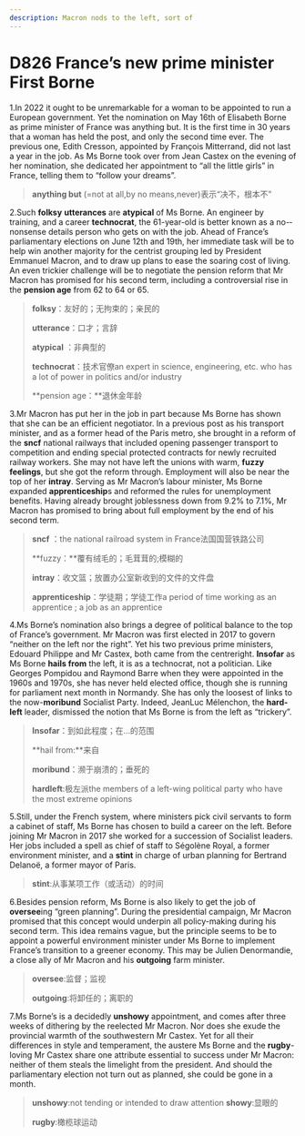 ```yaml
---
description: Macron nods to the left, sort of
---
```


# D826  France’s new prime minister First Borne
1.In 2022 it ought to be unremarkable for a woman to be appointed to run a European government. Yet the nomination on May 16th of Elisabeth Borne as prime minister of France was anything but. It is the first time in 30 years that a woman has held the post, and only the second time ever. The previous one, Edith Cresson, appointed by François Mitterrand, did not last a year in the job. As Ms Borne took over from Jean Castex on the evening of her nomination, she dedicated her appointment to “all the little girls” in France, telling them to “follow your dreams”.

> **anything but** (=not at all,by no means,never)表示“决不，根本不”
 > 

2.Such **folksy** **utterances** are **atypical** of Ms Borne. An engineer by training, and a career **technocrat**, the 61-­year-­old is better known as a no-­nonsense details person who gets on with the job. Ahead of France’s parliamentary elections on June 12th and 19th, her immediate task will be to help win another majority for the centrist grouping led by President Emmanuel Macron, and to draw up plans to ease the soaring cost of living. An even trickier challenge will be to negotiate the pension reform that Mr Macron has promised for his second term, including a controversial rise in the **pension age** from 62 to 64 or 65.

> **folksy**：友好的；无拘束的；亲民的
 > 
> **utterance**：口才；言辞
 > 
> **atypical** ：非典型的
 > 
> **technocrat**：技术官僚an expert in science, engineering, etc. who has a lot of power in politics and/or industry
 > 
> **pension age：**退休金年龄
 > 

3.Mr Macron has put her in the job in part because Ms Borne has shown that she can be an efficient negotiator. In a previous post as his transport minister, and as a former head of the Paris metro, she brought in a reform of the **sncf** national railways that included opening passenger transport to competition and ending special protected contracts for newly recruited railway workers. She may not have left the unions with warm, **fuzzy feelings**, but she got the reform through. Employment will also be near the top of her **in­tray**. Serving as Mr Macron’s labour minister, Ms Borne expanded **apprenticeship**s and reformed the rules for unemployment benefits. Having already brought joblessness down from 9.2% to 7.1%, Mr Macron has promised to bring about full employment by the end of his second term.

> **sncf** ：the national railroad system in France法国国营铁路公司
 > 
> **fuzzy：**覆有绒毛的；毛茸茸的;模糊的
 > 
> **in­tray**：收文篮；放置办公室新收到的文件的文件盘
 > 
> **apprenticeship**：学徒期；学徒工作a period of time working as an apprentice ; a job as an apprentice
 > 

4.Ms Borne’s nomination also brings a degree of political balance to the top of France’s government. Mr Macron was first elected in 2017 to govern “neither on the left nor the right”. Yet his two previous prime ministers, Edouard Philippe and Mr Castex, both came from the centre­right. **Insofar** as Ms Borne **hails from** the left, it is as a technocrat, not a politician. Like Georges Pompidou and Raymond Barre when they were appointed in the 1960s and 1970s, she has never held elected office, though she is running for parliament next month in Normandy. She has only the loosest of links to the now-­**moribund** Socialist Party. Indeed, Jean­Luc Mélenchon, the **hard­left** leader, dismissed the notion that Ms Borne is from the left as “trickery”.

> **Insofar**：到如此程度；在…的范围
 > 
> **hail from:**来自
 > 
> **moribund**：濒于崩溃的；垂死的
 > 
> **hard­left**:极左派the members of a left-wing political party who have the most extreme opinions
 > 

5.Still, under the French system, where ministers pick civil servants to form a cabinet of staff, Ms Borne has chosen to build a career on the left. Before joining Mr Macron in 2017 she worked for a succession of Socialist leaders. Her jobs included a spell as chief of staff to Ségolène Royal, a former environment minister, and a **stint** in charge of urban planning for Bertrand Delanoë, a former mayor of Paris.

> **stint**:从事某项工作（或活动）的时间
 > 

6.Besides pension reform, Ms Borne is also likely to get the job of **oversee**ing “green planning”. During the presidential campaign, Mr Macron promised that this concept would underpin all policy-making during his second term. This idea remains vague, but the principle seems to be to appoint a powerful environment minister under Ms Borne to implement France’s transition to a greener economy. This may be Julien Denormandie, a close ally of Mr Macron and his **outgoing** farm minister.

> **oversee**:监督；监视
 > 
> **outgoing**:将卸任的；离职的
 > 

7.Ms Borne’s is a decidedly **unshowy** appointment, and comes after three weeks of dithering by the re­elected Mr Macron. Nor does she exude the provincial warmth of the south­western Mr Castex. Yet for all their differences in style and temperament, the austere Ms Borne and the **rugby**-loving Mr Castex share one attribute essential to success under Mr Macron: neither of them steals the limelight from the president. And should the parliamentary election not turn out as planned, she could be gone in a month.

> **unshowy**:not tending or intended to draw attention    **showy**:显眼的
 > 
> **rugby**:橄榄球运动
 > 

